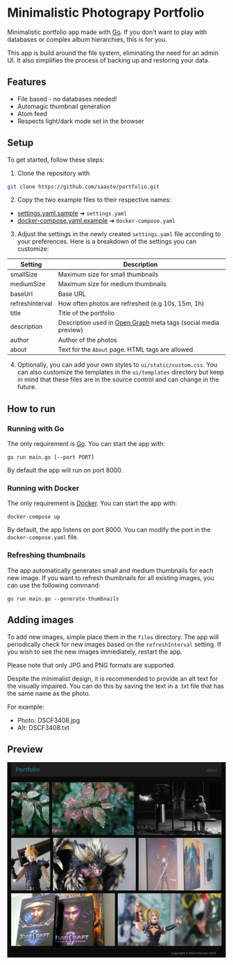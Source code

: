 # Minimalistic Photograpy Portfolio

Minimalistic portfolio app made with [Go](https://go.dev/). If you don't want to play with databases or complex album hierarchies, this is for you.

This app is build around the file system, eliminating the need for an admin UI. It also simplifies the process of backing up and restoring your data.

## Features
- File based - no databases needed!
- Automagic thumbnail generation
- Atom feed
- Respects light/dark mode set in the browser

## Setup

To get started, follow these steps:

1. Clone the repository with
```bash
git clone https://github.com/saaste/portfolio.git
```


2. Copy the two example files to their respective names:
- [settings.yaml.sample](settings.yaml.sample) ➔ `settings.yaml`
- [docker-compose.yaml.example](docker-compose.yaml.example) ➔ `docker-compose.yaml`

3. Adjust the settings in the newly created `settings.yaml` file according to your preferences. Here is a
breakdown of the settings you can customize:

| Setting           | Description
|------------------ | -------------------------------------------------
| smallSize         | Maximum size for small thumbnails 
| mediumSize        | Maximum size for medium thumbnails
| baseUrl           | Base URL
| refreshInterval   | How often photos are refreshed (e.g 10s, 15m, 1h)
| title             | Title of the portfolio
| description       | Description used in [Open Graph](https://ogp.me/) meta tags (social media preview)
| author            | Author of the photos
| about             | Text for the `About` page. HTML tags are allowed

4. Optionally, you can add your own styles to `ui/static/custom.css`. You can also customize the templates in the `ui/templates` directory but keep in
mind that these files are in the source control and can change in the future.

## How to run

### Running with Go
The only requirement is [Go](https://go.dev/). You can start the app with:
```
go run main.go [--port PORT]
```

By default the app will run on port 8000.

### Running with Docker
The only requirement is [Docker](https://www.docker.com/). You can start the app with:
```
docker-compose up
```

By default, the app listens on port 8000. You can modify the port in the `docker-compose.yaml` file.

### Refreshing thumbnails
The app automatically generates small and medium thumbnails for each new image. If you want to refresh
thumbnails for all existing images, you can use the following command:
```
go run main.go --generate-thumbnails
```

## Adding images
To add new images, simple place them in the `files` directory. The app will periodically check for new
images based on the `refreshInterval` setting. If you wish to see the new images immediately, restart
the app.

Please note that only JPG and PNG formats are supported.

Despite the minimalist design, it is recommended to provide an alt text for the visually impaired. You can do this by saving the text in a .txt file that has the same name as the photo.

For example:
- Photo: DSCF3408.jpg
- Alt: DSCF3408.txt

## Preview
![Calendar preview](docs/screenshot.png)
